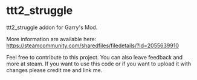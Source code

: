 # ttt2_struggle

ttt2_struggle addon for Garry's Mod.

More information are available here: 
https://steamcommunity.com/sharedfiles/filedetails/?id=2055639910

Feel free to contribute to this project. You can also leave feedback and more at steam. 
If you want to use this code or if you want to upload it with changes please credit me and link me.
